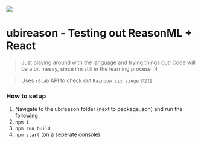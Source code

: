 ![](https://i.imgur.com/gqEFCI9.png)

# ubireason - Testing out ReasonML + React
> Just playing around with the language and trying things out! Code will be a bit messy, since i'm still in the learning process :)!

> Uses `r6tab` API to check out `Rainbow six siege` stats

### How to setup
1. Navigate to the ubireason folder (next to package.json) and run the following
2. `npm i`
3. `npm run build`
4. `npm start` (on a seperate console)
